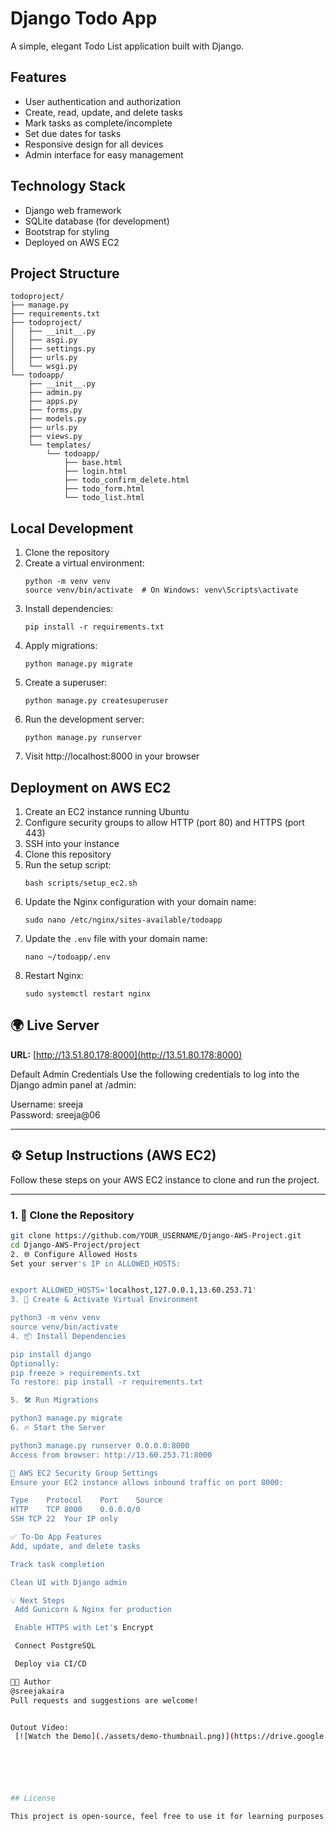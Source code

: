 # Django Todo App

A simple, elegant Todo List application built with Django.

## Features

- User authentication and authorization
- Create, read, update, and delete tasks
- Mark tasks as complete/incomplete
- Set due dates for tasks
- Responsive design for all devices
- Admin interface for easy management

## Technology Stack

- Django web framework
- SQLite database (for development)
- Bootstrap for styling
- Deployed on AWS EC2

## Project Structure

```
todoproject/
├── manage.py
├── requirements.txt
├── todoproject/
│   ├── __init__.py
│   ├── asgi.py
│   ├── settings.py
│   ├── urls.py
│   └── wsgi.py
└── todoapp/
    ├── __init__.py
    ├── admin.py
    ├── apps.py
    ├── forms.py
    ├── models.py
    ├── urls.py
    ├── views.py
    └── templates/
        └── todoapp/
            ├── base.html
            ├── login.html
            ├── todo_confirm_delete.html
            ├── todo_form.html
            └── todo_list.html
```

## Local Development

1. Clone the repository
2. Create a virtual environment:
   ```
   python -m venv venv
   source venv/bin/activate  # On Windows: venv\Scripts\activate
   ```
3. Install dependencies:
   ```
   pip install -r requirements.txt
   ```
4. Apply migrations:
   ```
   python manage.py migrate
   ```
5. Create a superuser:
   ```
   python manage.py createsuperuser
   ```
6. Run the development server:
   ```
   python manage.py runserver
   ```
7. Visit http://localhost:8000 in your browser

## Deployment on AWS EC2

1. Create an EC2 instance running Ubuntu
2. Configure security groups to allow HTTP (port 80) and HTTPS (port 443)
3. SSH into your instance
4. Clone this repository
5. Run the setup script:
   ```
   bash scripts/setup_ec2.sh
   ```
6. Update the Nginx configuration with your domain name:
   ```
   sudo nano /etc/nginx/sites-available/todoapp
   ```
7. Update the `.env` file with your domain name:
   ```
   nano ~/todoapp/.env
   ```
8. Restart Nginx:
   ```
   sudo systemctl restart nginx
   ```

## 🌍 Live Server

**URL:** [http://13.51.80.178:8000](http://13.51.80.178:8000)


Default Admin Credentials
Use the following credentials to log into the Django admin panel at /admin:


Username: sreeja  
Password: sreeja@06

---

## ⚙️ Setup Instructions (AWS EC2)

Follow these steps on your AWS EC2 instance to clone and run the project.

---

### 1. 🚀 Clone the Repository

```bash
git clone https://github.com/YOUR_USERNAME/Django-AWS-Project.git
cd Django-AWS-Project/project
2. 🌐 Configure Allowed Hosts
Set your server's IP in ALLOWED_HOSTS:


export ALLOWED_HOSTS='localhost,127.0.0.1,13.60.253.71'
3. 🐍 Create & Activate Virtual Environment

python3 -m venv venv
source venv/bin/activate
4. 📦 Install Dependencies

pip install django
Optionally:
pip freeze > requirements.txt
To restore: pip install -r requirements.txt

5. 🛠 Run Migrations

python3 manage.py migrate
6. 🔥 Start the Server

python3 manage.py runserver 0.0.0.0:8000
Access from browser: http://13.60.253.71:8000

🔐 AWS EC2 Security Group Settings
Ensure your EC2 instance allows inbound traffic on port 8000:

Type	Protocol	Port	Source
HTTP	TCP	8000	0.0.0.0/0
SSH	TCP	22	Your IP only

✅ To-Do App Features
Add, update, and delete tasks

Track task completion

Clean UI with Django admin

💡 Next Steps
 Add Gunicorn & Nginx for production

 Enable HTTPS with Let's Encrypt

 Connect PostgreSQL

 Deploy via CI/CD

🧑‍💻 Author
@sreejakaira
Pull requests and suggestions are welcome!


Outout Video:
 [![Watch the Demo](./assets/demo-thumbnail.png)](https://drive.google.com/file/d/1F2C-k9zL1Zd7gFhOwg4hObtgLNuPHOgL/view?usp=sharing)






## License

This project is open-source, feel free to use it for learning purposes.
